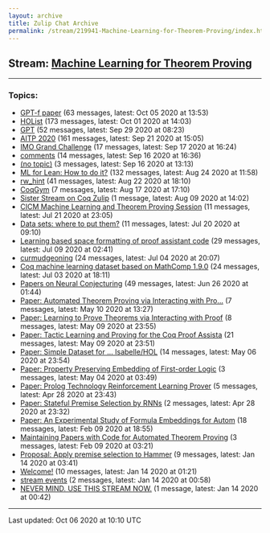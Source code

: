 ```yaml
---
layout: archive
title: Zulip Chat Archive
permalink: /stream/219941-Machine-Learning-for-Theorem-Proving/index.html
---
```


## Stream: [Machine Learning for Theorem Proving](https://leanprover-community.github.io/archive/stream/219941-Machine-Learning-for-Theorem-Proving/index.html)
---

### Topics:

* [GPT-f paper](topic/GPT-f.20paper.html) (63 messages, latest: Oct 05 2020 at 13:53)
* [HOList](topic/HOList.html) (173 messages, latest: Oct 01 2020 at 14:03)
* [GPT](topic/GPT.html) (52 messages, latest: Sep 29 2020 at 08:23)
* [AITP 2020](topic/AITP.202020.html) (161 messages, latest: Sep 21 2020 at 15:05)
* [IMO Grand Challenge](topic/IMO.20Grand.20Challenge.html) (17 messages, latest: Sep 17 2020 at 16:24)
* [comments](topic/comments.html) (14 messages, latest: Sep 16 2020 at 16:36)
* [(no topic)](topic/(no.20topic).html) (3 messages, latest: Sep 16 2020 at 13:13)
* [ML for Lean: How to do it?](topic/ML.20for.20Lean.3A.20How.20to.20do.20it.3F.html) (132 messages, latest: Aug 24 2020 at 11:58)
* [rw_hint](topic/rw_hint.html) (41 messages, latest: Aug 22 2020 at 18:10)
* [CoqGym](topic/CoqGym.html) (7 messages, latest: Aug 17 2020 at 17:10)
* [Sister Stream on Coq Zulip](topic/Sister.20Stream.20on.20Coq.20Zulip.html) (1 message, latest: Aug 09 2020 at 14:02)
* [CICM Machine Learning and Theorem Proving Session](topic/CICM.20Machine.20Learning.20and.20Theorem.20Proving.20Session.html) (11 messages, latest: Jul 21 2020 at 23:05)
* [Data sets: where to put them?](topic/Data.20sets.3A.20where.20to.20put.20them.3F.html) (11 messages, latest: Jul 20 2020 at 09:10)
* [Learning based space formatting of proof assistant code](topic/Learning.20based.20space.20formatting.20of.20proof.20assistant.20code.html) (29 messages, latest: Jul 09 2020 at 02:41)
* [curmudgeoning](topic/curmudgeoning.html) (24 messages, latest: Jul 04 2020 at 20:07)
* [Coq machine learning dataset based on MathComp 1.9.0](topic/Coq.20machine.20learning.20dataset.20based.20on.20MathComp.201.2E9.2E0.html) (24 messages, latest: Jul 03 2020 at 18:11)
* [Papers on Neural Conjecturing](topic/Papers.20on.20Neural.20Conjecturing.html) (49 messages, latest: Jun 26 2020 at 01:44)
* [Paper: Automated Theorem Proving via Interacting with Pro...](topic/Paper.3A.20Automated.20Theorem.20Proving.20via.20Interacting.20with.20Pro.2E.2E.2E.html) (7 messages, latest: May 10 2020 at 13:27)
* [Paper: Learning to Prove Theorems via Interacting with Proof](topic/Paper.3A.20Learning.20to.20Prove.20Theorems.20via.20Interacting.20with.20Proof.html) (8 messages, latest: May 09 2020 at 23:55)
* [Paper: Tactic Learning and Proving for the Coq Proof Assista](topic/Paper.3A.20Tactic.20Learning.20and.20Proving.20for.20the.20Coq.20Proof.20Assista.html) (21 messages, latest: May 09 2020 at 23:51)
* [Paper: Simple Dataset for ... Isabelle/HOL](topic/Paper.3A.20Simple.20Dataset.20for.20.2E.2E.2E.20Isabelle.2FHOL.html) (14 messages, latest: May 06 2020 at 23:54)
* [Paper: Property Preserving Embedding of First-order Logic](topic/Paper.3A.20Property.20Preserving.20Embedding.20of.20First-order.20Logic.html) (3 messages, latest: May 04 2020 at 03:49)
* [Paper: Prolog Technology Reinforcement Learning Prover](topic/Paper.3A.20Prolog.20Technology.20Reinforcement.20Learning.20Prover.html) (5 messages, latest: Apr 28 2020 at 23:43)
* [Paper: Stateful Premise Selection by RNNs](topic/Paper.3A.20Stateful.20Premise.20Selection.20by.20RNNs.html) (2 messages, latest: Apr 28 2020 at 23:32)
* [Paper: An Experimental Study of Formula Embeddings for Autom](topic/Paper.3A.20An.20Experimental.20Study.20of.20Formula.20Embeddings.20for.20Autom.html) (18 messages, latest: Feb 09 2020 at 18:55)
* [Maintaining Papers with Code for Automated Theorem Proving](topic/Maintaining.20Papers.20with.20Code.20for.20Automated.20Theorem.20Proving.html) (3 messages, latest: Feb 09 2020 at 03:21)
* [Proposal: Apply premise selection to Hammer](topic/Proposal.3A.20Apply.20premise.20selection.20to.20Hammer.html) (9 messages, latest: Jan 14 2020 at 03:41)
* [Welcome!](topic/Welcome!.html) (10 messages, latest: Jan 14 2020 at 01:21)
* [stream events](topic/stream.20events.html) (2 messages, latest: Jan 14 2020 at 00:58)
* [NEVER MIND.  USE THIS STREAM NOW.](topic/NEVER.20MIND.2E.20.20USE.20THIS.20STREAM.20NOW.2E.html) (1 message, latest: Jan 14 2020 at 00:42)

<hr><p>Last updated: Oct 06 2020 at 10:10 UTC</p>